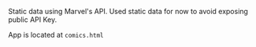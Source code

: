 Static data using Marvel's API. Used static data for now to avoid exposing public API Key.


App is located at `comics.html`